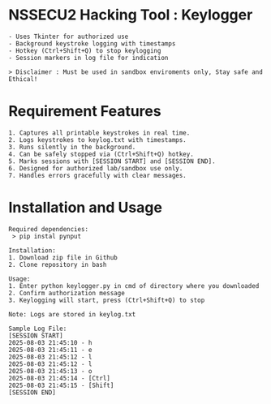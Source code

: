 # NSSECU2 Hacking Tool : Keylogger
    - Uses Tkinter for authorized use
    - Background keystroke logging with timestamps
    - Hotkey (Ctrl+Shift+Q) to stop keylogging
    - Session markers in log file for indication

    > Disclaimer : Must be used in sandbox enviroments only, Stay safe and Ethical!

# Requirement Features
    1. Captures all printable keystrokes in real time.  
    2. Logs keystrokes to keylog.txt with timestamps.  
    3. Runs silently in the background.  
    4. Can be safely stopped via (Ctrl+Shift+Q) hotkey.  
    5. Marks sessions with [SESSION START] and [SESSION END].  
    6. Designed for authorized lab/sandbox use only.  
    7. Handles errors gracefully with clear messages.  


# Installation and Usage

    Required dependencies:
     > pip instal pynput

    Installation:
    1. Download zip file in Github
    2. Clone repository in bash

    Usage: 
    1. Enter python keylogger.py in cmd of directory where you downloaded
    2. Confirm authorization message
    3. Keylogging will start, press (Ctrl+Shift+Q) to stop

    Note: Logs are stored in keylog.txt

    Sample Log File: 
    [SESSION START]
    2025-08-03 21:45:10 - h
    2025-08-03 21:45:11 - e
    2025-08-03 21:45:12 - l
    2025-08-03 21:45:12 - l
    2025-08-03 21:45:13 - o
    2025-08-03 21:45:14 - [Ctrl]
    2025-08-03 21:45:15 - [Shift]
    [SESSION END]
